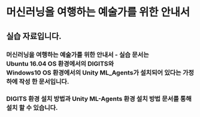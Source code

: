 # 머신러닝을 여행하는 예술가를 위한 안내서
   
## 실습 자료입니다.

### 머신러닝을 여행하는 예술가를 위한 안내서 - 실습 문서는  <br> Ubuntu 16.04 OS 환경에서의 DIGITS와    <br> Windows10 OS 환경에서의 Unity ML_Agents가 설치되어 있다는 가정 하에 작성 한 문서입니다.

### DIGITS 환경 설치 방법과 Unity ML-Agents 환경 설치 방법 문서를 통해 설치 할 수 있습니다.
